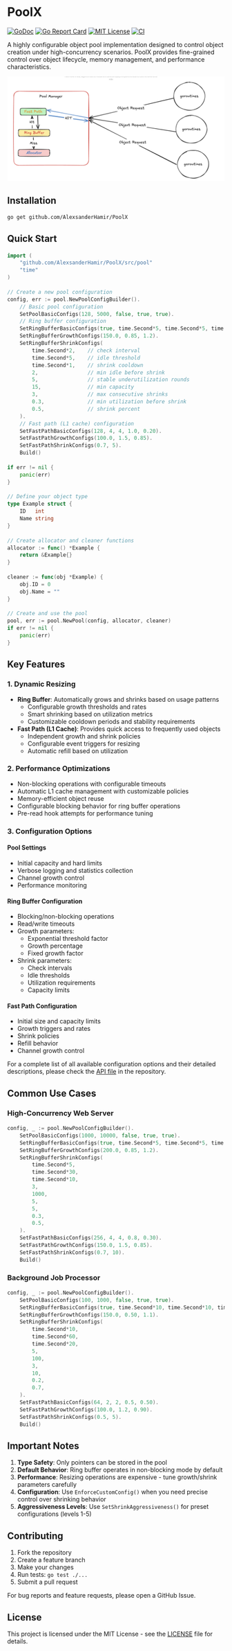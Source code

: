 # PoolX

[![GoDoc](https://pkg.go.dev/badge/github.com/username/project)](https://pkg.go.dev/github.com/AlexsanderHamir/PoolX)
[![Go Report Card](https://goreportcard.com/badge/github.com/AlexsanderHamir/PoolX)](https://goreportcard.com/report/github.com/AlexsanderHamir/PoolX)
[![MIT License](https://img.shields.io/badge/license-MIT-blue.svg)](LICENSE)
[![CI](https://github.com/AlexsanderHamir/PoolX/actions/workflows/test.yml/badge.svg)](https://github.com/AlexsanderHamir/PoolX/actions/workflows/test.yml)

A highly configurable object pool implementation designed to control object creation under high-concurrency scenarios. PoolX provides fine-grained control over object lifecycle, memory management, and performance characteristics.

![Flow](../assets/flow.png)

## Installation

```bash
go get github.com/AlexsanderHamir/PoolX
```

## Quick Start

```go
import (
    "github.com/AlexsanderHamir/PoolX/src/pool"
    "time"
)

// Create a new pool configuration
config, err := pool.NewPoolConfigBuilder().
    // Basic pool configuration
    SetPoolBasicConfigs(128, 5000, false, true, true).
    // Ring buffer configuration
    SetRingBufferBasicConfigs(true, time.Second*5, time.Second*5, time.Second*5).
    SetRingBufferGrowthConfigs(150.0, 0.85, 1.2).
    SetRingBufferShrinkConfigs(
        time.Second*2,    // check interval
        time.Second*5,    // idle threshold
        time.Second*1,    // shrink cooldown
        2,                // min idle before shrink
        5,                // stable underutilization rounds
        15,               // min capacity
        3,                // max consecutive shrinks
        0.3,              // min utilization before shrink
        0.5,              // shrink percent
    ).
    // Fast path (L1 cache) configuration
    SetFastPathBasicConfigs(128, 4, 4, 1.0, 0.20).
    SetFastPathGrowthConfigs(100.0, 1.5, 0.85).
    SetFastPathShrinkConfigs(0.7, 5).
    Build()

if err != nil {
    panic(err)
}

// Define your object type
type Example struct {
    ID   int
    Name string
}

// Create allocator and cleaner functions
allocator := func() *Example {
    return &Example{}
}

cleaner := func(obj *Example) {
    obj.ID = 0
    obj.Name = ""
}

// Create and use the pool
pool, err := pool.NewPool(config, allocator, cleaner)
if err != nil {
    panic(err)
}
```

## Key Features

### 1. Dynamic Resizing

- **Ring Buffer**: Automatically grows and shrinks based on usage patterns
  - Configurable growth thresholds and rates
  - Smart shrinking based on utilization metrics
  - Customizable cooldown periods and stability requirements
- **Fast Path (L1 Cache)**: Provides quick access to frequently used objects
  - Independent growth and shrink policies
  - Configurable event triggers for resizing
  - Automatic refill based on utilization

### 2. Performance Optimizations

- Non-blocking operations with configurable timeouts
- Automatic L1 cache management with customizable policies
- Memory-efficient object reuse
- Configurable blocking behavior for ring buffer operations
- Pre-read hook attempts for performance tuning

### 3. Configuration Options

#### Pool Settings

- Initial capacity and hard limits
- Verbose logging and statistics collection
- Channel growth control
- Performance monitoring

#### Ring Buffer Configuration

- Blocking/non-blocking operations
- Read/write timeouts
- Growth parameters:
  - Exponential threshold factor
  - Growth percentage
  - Fixed growth factor
- Shrink parameters:
  - Check intervals
  - Idle thresholds
  - Utilization requirements
  - Capacity limits

#### Fast Path Configuration

- Initial size and capacity limits
- Growth triggers and rates
- Shrink policies
- Refill behavior
- Channel growth control

For a complete list of all available configuration options and their detailed descriptions, please check the [API file](../pool/api.go) in the repository.

## Common Use Cases

### High-Concurrency Web Server

```go
config, _ := pool.NewPoolConfigBuilder().
    SetPoolBasicConfigs(1000, 10000, false, true, true).
    SetRingBufferBasicConfigs(true, time.Second*5, time.Second*5, time.Second*5).
    SetRingBufferGrowthConfigs(200.0, 0.85, 1.2).
    SetRingBufferShrinkConfigs(
        time.Second*5,
        time.Second*30,
        time.Second*10,
        3,
        1000,
        5,
        5,
        0.3,
        0.5,
    ).
    SetFastPathBasicConfigs(256, 4, 4, 0.8, 0.30).
    SetFastPathGrowthConfigs(150.0, 1.5, 0.85).
    SetFastPathShrinkConfigs(0.7, 10).
    Build()
```

### Background Job Processor

```go
config, _ := pool.NewPoolConfigBuilder().
    SetPoolBasicConfigs(100, 1000, false, true, true).
    SetRingBufferBasicConfigs(true, time.Second*10, time.Second*10, time.Second*10).
    SetRingBufferGrowthConfigs(150.0, 0.50, 1.1).
    SetRingBufferShrinkConfigs(
        time.Second*10,
        time.Second*60,
        time.Second*20,
        5,
        100,
        3,
        10,
        0.2,
        0.7,
    ).
    SetFastPathBasicConfigs(64, 2, 2, 0.5, 0.50).
    SetFastPathGrowthConfigs(100.0, 1.2, 0.90).
    SetFastPathShrinkConfigs(0.5, 5).
    Build()
```

## Important Notes

1. **Type Safety**: Only pointers can be stored in the pool
2. **Default Behavior**: Ring buffer operates in non-blocking mode by default
3. **Performance**: Resizing operations are expensive - tune growth/shrink parameters carefully
4. **Configuration**: Use `EnforceCustomConfig()` when you need precise control over shrinking behavior
5. **Aggressiveness Levels**: Use `SetShrinkAggressiveness()` for preset configurations (levels 1-5)

## Contributing

1. Fork the repository
2. Create a feature branch
3. Make your changes
4. Run tests: `go test ./...`
5. Submit a pull request

For bug reports and feature requests, please open a GitHub Issue.

## License

This project is licensed under the MIT License - see the [LICENSE](LICENSE) file for details.
